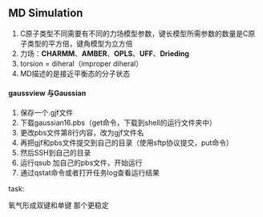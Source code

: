 ## MD Simulation

1. C原子类型不同需要有不同的力场模型参数，键长模型所需参数的数量是C原子类型的平方倍，键角模型为立方倍
2. 力场：**CHARMM**、**AMBER**、**OPLS**、**UFF**、**Drieding**
3. torsion = diheral（improper diheral）
4. MD描述的是接近平衡态的分子状态




#### gaussview 与Gaussian



1. 保存一个.gjf文件
2. 下载gaussian16.pbs（get命令，下载到shell的运行文件夹中）
3. 更改pbs文件第8行内容，改为gjf文件名
4. 再把gjf和pbs文件提交到自己的目录（使用sftp协议提交，put命令）
5. 然后SSH到自己的目录
6. 运行qsub 加自己的pbs文件，开始运行
7. 通过qstat命令或者打开任务log查看运行结果




task:

氧气形成双键和单键 那个更稳定



















